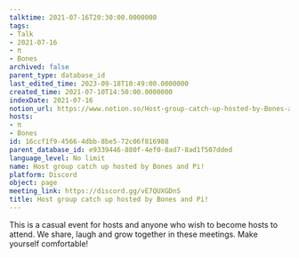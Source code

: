```yaml
---
talktime: 2021-07-16T20:30:00.0000000
tags:
- Talk
- 2021-07-16
- π
- Bones
archived: false
parent_type: database_id
last_edited_time: 2023-09-18T10:49:00.0000000
created_time: 2021-07-10T14:50:00.0000000
indexDate: 2021-07-16
notion_url: https://www.notion.so/Host-group-catch-up-hosted-by-Bones-and-Pi-16ccf1f945664dbb8be572c06f816988
hosts:
- π
- Bones
id: 16ccf1f9-4566-4dbb-8be5-72c06f816988
parent_database_id: e9339446-880f-4ef0-8ad7-8ad1f507dded
language_level: No limit
name: Host group catch up hosted by Bones and Pi!
platform: Discord
object: page
meeting_link: https://discord.gg/vE7QUXGDnS
title: Host group catch up hosted by Bones and Pi!
---
```


This is a casual event for hosts and anyone who wish to become hosts to attend.  We share, laugh and grow together in these meetings.  Make yourself comfortable!






